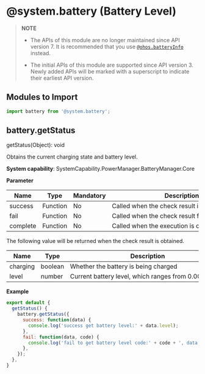 # @system.battery (Battery Level)

> **NOTE**
> 
> - The APIs of this module are no longer maintained since API version 7. It is recommended that you use [`@ohos.batteryInfo`](js-apis-battery-info.md) instead.
> 
> - The initial APIs of this module are supported since API version 3. Newly added APIs will be marked with a superscript to indicate their earliest API version.


## Modules to Import


```js
import battery from '@system.battery';
```


## battery.getStatus

getStatus(Object): void

Obtains the current charging state and battery level.

**System capability**: SystemCapability.PowerManager.BatteryManager.Core

**Parameter**

| Name | Type | Mandatory | Description |
| -------- | -------- | -------- | -------- |
| success | Function | No | Called&nbsp;when&nbsp;the&nbsp;check&nbsp;result&nbsp;is&nbsp;obtained |
| fail | Function | No | Called&nbsp;when&nbsp;the&nbsp;check&nbsp;result&nbsp;fails&nbsp;to&nbsp;be&nbsp;obtained |
| complete | Function | No | Called&nbsp;when&nbsp;the&nbsp;execution&nbsp;is&nbsp;complete |

The following value will be returned when the check result is obtained.

| Name | Type | Description |
| -------- | -------- | -------- |
| charging | boolean | Whether&nbsp;the&nbsp;battery&nbsp;is&nbsp;being&nbsp;charged |
| level | number | Current&nbsp;battery&nbsp;level,&nbsp;which&nbsp;ranges&nbsp;from&nbsp;0.00&nbsp;to&nbsp;1.00. |

**Example**

```js
export default {    
  getStatus() {       
    battery.getStatus({           
      success: function(data) {               
        console.log('success get battery level:' + data.level);           
      },            
      fail: function(data, code) {                
        console.log('fail to get battery level code:' + code + ', data: ' + data);            
      },        
    });    
  },
}
```